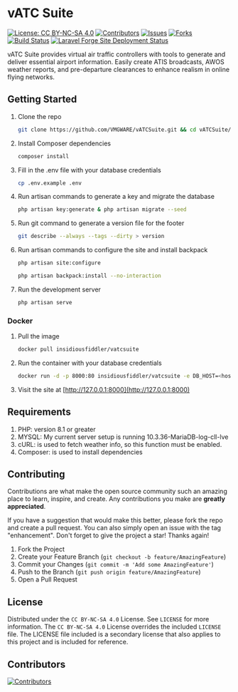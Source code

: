 # vATC Suite

[![License: CC BY-NC-SA 4.0][license-shield]][license-url]
[![Contributors][contributors-shield]][contributors-url]
[![Issues][issues-shield]][issues-url]
[![Forks][forks-shield]][forks-url]
[![Build Status][ci-shield]][ci-url]
[![Laravel Forge Site Deployment Status][forge-shield]][forge-url]

vATC Suite provides virtual air traffic controllers with tools to generate and deliver essential airport information. Easily create ATIS broadcasts, AWOS weather reports, and pre-departure clearances to enhance realism in online flying networks.

## Getting Started

1. Clone the repo

    ```sh
    git clone https://github.com/VMGWARE/vATCSuite.git && cd vATCSuite/src
    ```

2. Install Composer dependencies

    ```sh
    composer install
    ```

3. Fill in the .env file with your database credentials

    ```sh
    cp .env.example .env
    ```

4. Run artisan commands to generate a key and migrate the database

    ```sh
    php artisan key:generate & php artisan migrate --seed
    ```

5. Run git command to generate a version file for the footer

    ```sh
    git describe --always --tags --dirty > version
    ```

6. Run artisan commands to configure the site and install backpack

    ```sh
    php artisan site:configure
    ```

    ```sh
    php artisan backpack:install --no-interaction
    ```

7. Run the development server

    ```sh
    php artisan serve
    ```

### Docker

1. Pull the image

    ```sh
    docker pull insidiousfiddler/vatcsuite
    ```

2. Run the container with your database credentials

    ```sh
    docker run -d -p 8000:80 insidiousfiddler/vatcsuite -e DB_HOST=<host> -e DB_PORT=<port> -e DB_DATABASE=<database> -e DB_USERNAME=<username> -e DB_PASSWORD=<password>
    ```

3. Visit the site at [http://127.0.0.1:8000](http://127.0.0.1:8000)

## Requirements

1. PHP: version 8.1 or greater
2. MYSQL: My current server setup is running 10.3.36-MariaDB-log-cll-lve
3. cURL: is used to fetch weather info, so this function must be enabled.
4. Composer: is used to install dependencies

## Contributing

Contributions are what make the open source community such an amazing place to learn, inspire, and create. Any contributions you make are **greatly appreciated**.

If you have a suggestion that would make this better, please fork the repo and create a pull request. You can also simply open an issue with the tag "enhancement".
Don't forget to give the project a star! Thanks again!

1. Fork the Project
2. Create your Feature Branch (`git checkout -b feature/AmazingFeature`)
3. Commit your Changes (`git commit -m 'Add some AmazingFeature'`)
4. Push to the Branch (`git push origin feature/AmazingFeature`)
5. Open a Pull Request

## License

Distributed under the `CC BY-NC-SA 4.0` License. See `LICENSE` for more information. The `CC BY-NC-SA 4.0` License overrides the included `LICENSE` file. The LICENSE file included is a secondary license that also applies to this project and is included for reference.

## Contributors

[![Contributors](https://contrib.rocks/image?repo=VMGWARE/vATCSuite)](https://github.com/VMGWARE/vATCSuite/graphs/contributors)

[contributors-shield]: https://img.shields.io/github/contributors/VMGWARE/vATCSuite.svg
[contributors-url]: https://github.com/VMGWARE/vATCSuite/graphs/contributors
[forks-shield]: https://img.shields.io/github/forks/VMGWARE/vATCSuite.svg
[forks-url]: https://github.com/VMGWARE/vATCSuite/network
[issues-shield]: https://img.shields.io/github/issues/VMGWARE/vATCSuite.svg
[issues-url]: https://github.com/VMGWARE/vATCSuite/issues
[license-shield]: https://img.shields.io/badge/License-CC_BY--NC--SA_4.0-lightgrey.svg
[license-url]: https://creativecommons.org/licenses/by-nc-sa/4.0/
[ci-shield]: https://woodpecker.vahngomes.dev/api/badges/VMGWARE/vATCSuite/status.svg
[ci-url]: https://woodpecker.vahngomes.dev/VMGWARE/vATCSuite
[forge-shield]: https://img.shields.io/endpoint?url=https%3A%2F%2Fforge.laravel.com%2Fsite-badges%2Fdfb30462-772c-4427-afe7-bb17de5c40f2%3Fdate%3D1%26commit%3D1&style=plastic
[forge-url]: https://forge.laravel.com/servers/699079/sites/2035675
